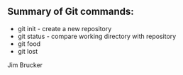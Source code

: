 ## Summary of Git commands:

* git init - create a new repository
* git status - compare working directory with repository
* git food
* git lost



Jim Brucker
